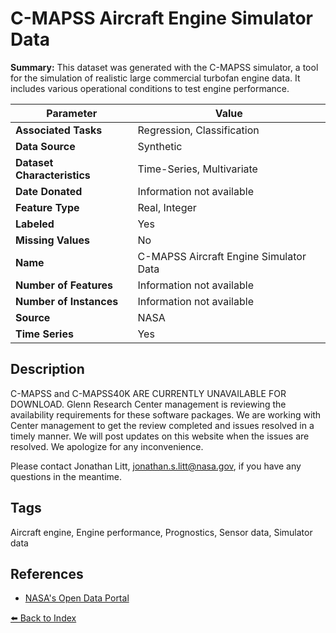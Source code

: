 # C-MAPSS Aircraft Engine Simulator Data

**Summary:** This dataset was generated with the C-MAPSS simulator, a tool for the simulation of realistic large commercial turbofan engine data. It includes various operational conditions to test engine performance.

| Parameter | Value |
| --- | --- |
| **Associated Tasks** | Regression, Classification |
| **Data Source** | Synthetic |
| **Dataset Characteristics** | Time-Series, Multivariate |
| **Date Donated** | Information not available |
| **Feature Type** | Real, Integer |
| **Labeled** | Yes |
| **Missing Values** | No |
| **Name** | C-MAPSS Aircraft Engine Simulator Data |
| **Number of Features** | Information not available |
| **Number of Instances** | Information not available |
| **Source** | NASA |
| **Time Series** | Yes |

## Description

C-MAPSS and C-MAPSS40K ARE CURRENTLY UNAVAILABLE FOR DOWNLOAD. Glenn Research Center management is reviewing the availability requirements for these software packages. We are working with Center management to get the review completed and issues resolved in a timely manner. We will post updates on this website when the issues are resolved. We apologize for any inconvenience.

Please contact Jonathan Litt, jonathan.s.litt@nasa.gov, if you have any questions in the meantime.

## Tags

Aircraft engine, Engine performance, Prognostics, Sensor data, Simulator data

## References

- [NASA's Open Data Portal](https://data.nasa.gov/dataset/C-MAPSS-Aircraft-Engine-Simulator-Data/xaut-bemq/about_data)

[⬅️ Back to Index](../README.md)
